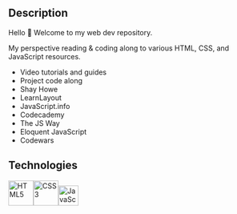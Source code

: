 ## Description
Hello 👋 Welcome to my web dev repository. 

My perspective reading & coding along to various HTML, CSS, and JavaScript resources.
 
* Video tutorials and guides
* Project code along
* Shay Howe
* LearnLayout
* JavaScript.info
* Codecademy
* The JS Way
* Eloquent JavaScript
* Codewars

## Technologies
<img src="https://profilinator.rishav.dev/skills-assets/html5-original-wordmark.svg" alt="HTML5" height="50" /><img src="https://profilinator.rishav.dev/skills-assets/css3-original-wordmark.svg" alt="CSS3" height="50" /><img src="https://profilinator.rishav.dev/skills-assets/javascript-original.svg" alt="JavaScript" height="40" />